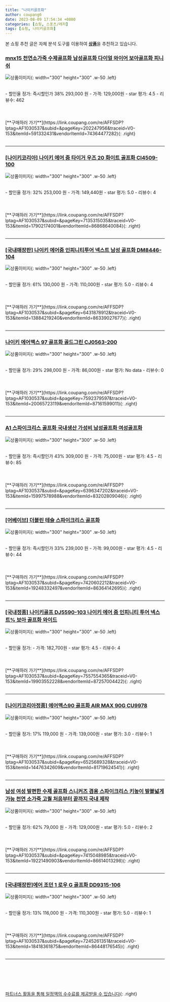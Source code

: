 ```yaml
---
title: "나이키골프화"
author: coupang6
date: 2023-08-09 17:54:34 +0800
categories: [쇼핑, 스포츠/레저]
tags: [쇼핑, 나이키골프화]
---
```


본 쇼핑 추천 글은 자체 분석 도구를 이용하여 [**상품**](https://link.coupang.com/a/bao1ui)을 추천하고 있습니다.

### [mnx15 천연소가죽 수제골프화 남성골프화 다이얼 와이어 보아골프화 피니쉬](https://link.coupang.com/re/AFFSDP?lptag=AF1030537&subid=&pageKey=202247956&traceid=V0-153&itemId=591332431&vendorItemId=74364477282)

![상품이미지](https://thumbnail6.coupangcdn.com/thumbnails/remote/230x230ex/image/retail/images/2021/03/09/11/2/c287f941-dfec-4bc7-9c8e-14a1359839ce.jpg){: width="300" height="300" .w-50 .left}


<br>
- 할인율 정가: 즉시할인가 38%  293,000   원
- 가격: 129,000원
- star 평가: 4.5
- 리뷰수: 462
<br>
<br>
<br>
<br>
[**구매하러 가기**](https://link.coupang.com/re/AFFSDP?lptag=AF1030537&subid=&pageKey=202247956&traceid=V0-153&itemId=591332431&vendorItemId=74364477282){: .right}
<br>
<br>

---

### [[나이키코리아] 나이키 에어 줌 타이거 우즈 20 화이트 골프화 CI4509-100](https://link.coupang.com/re/AFFSDP?lptag=AF1030537&subid=&pageKey=7135315035&traceid=V0-153&itemId=17902174001&vendorItemId=86868640084)

![상품이미지](https://thumbnail9.coupangcdn.com/thumbnails/remote/230x230ex/image/vendor_inventory/621a/b7b899fbf40a2f44a619dca71cb4334f48128925bfae57240dbd25131a36.jpg){: width="300" height="300" .w-50 .left}


<br>
- 할인율 정가: 32%  253,000   원
- 가격: 149,440원
- star 평가: 5.0
- 리뷰수: 4
<br>
<br>
<br>
<br>
[**구매하러 가기**](https://link.coupang.com/re/AFFSDP?lptag=AF1030537&subid=&pageKey=7135315035&traceid=V0-153&itemId=17902174001&vendorItemId=86868640084){: .right}
<br>
<br>

---

### [[국내매장판] 나이키 에어줌 인피니티투어 넥스트 남성 골프화 DM8446-104](https://link.coupang.com/re/AFFSDP?lptag=AF1030537&subid=&pageKey=6431878912&traceid=V0-153&itemId=13884219240&vendorItemId=86339027677)

![상품이미지](https://thumbnail6.coupangcdn.com/thumbnails/remote/230x230ex/image/vendor_inventory/6ca1/d66788ba9a90a80a9afba078352bf1b61a9e853fd9f8fd73a7f709ca47d7.png){: width="300" height="300" .w-50 .left}


<br>
- 할인율 정가: 61%  130,000   원
- 가격: 110,000원
- star 평가: 5.0
- 리뷰수: 4
<br>
<br>
<br>
<br>
[**구매하러 가기**](https://link.coupang.com/re/AFFSDP?lptag=AF1030537&subid=&pageKey=6431878912&traceid=V0-153&itemId=13884219240&vendorItemId=86339027677){: .right}
<br>
<br>

---

### [나이키 에어맥스 97 골프화 골드그린 CJ0563-200](https://link.coupang.com/re/AFFSDP?lptag=AF1030537&subid=&pageKey=7592379597&traceid=V0-153&itemId=20065723119&vendorItemId=87161599011)

![상품이미지](https://thumbnail10.coupangcdn.com/thumbnails/remote/230x230ex/image/vendor_inventory/d076/f364024e9fdb597c98144f9e093876b3c4f6b667bd6adb014799e76d335c.jpg){: width="300" height="300" .w-50 .left}


<br>
- 할인율 정가: 29%  298,000   원
- 가격: 86,000원
- star 평가: No data
- 리뷰수: 0
<br>
<br>
<br>
<br>
[**구매하러 가기**](https://link.coupang.com/re/AFFSDP?lptag=AF1030537&subid=&pageKey=7592379597&traceid=V0-153&itemId=20065723119&vendorItemId=87161599011){: .right}
<br>
<br>

---

### [A1 스파이크리스 골프화 국내생산 가성비 남성골프화 여성골프화](https://link.coupang.com/re/AFFSDP?lptag=AF1030537&subid=&pageKey=6396347202&traceid=V0-153&itemId=15997578988&vendorItemId=83202809046)

![상품이미지](https://thumbnail9.coupangcdn.com/thumbnails/remote/230x230ex/image/vendor_inventory/a969/18fb13a61e42d10ca728b5ca2737bf98cf2e0f797e73215aff8022dc2b4e.jpg){: width="300" height="300" .w-50 .left}


<br>
- 할인율 정가: 즉시할인가 43%  309,000   원
- 가격: 75,000원
- star 평가: 4.5
- 리뷰수: 85
<br>
<br>
<br>
<br>
[**구매하러 가기**](https://link.coupang.com/re/AFFSDP?lptag=AF1030537&subid=&pageKey=6396347202&traceid=V0-153&itemId=15997578988&vendorItemId=83202809046){: .right}
<br>
<br>

---

### [[어베이브] 더블린 테슬 스파이크리스 골프화](https://link.coupang.com/re/AFFSDP?lptag=AF1030537&subid=&pageKey=7420602212&traceid=V0-153&itemId=19248332497&vendorItemId=86364142695)

![상품이미지](https://thumbnail9.coupangcdn.com/thumbnails/remote/230x230ex/image/vendor_inventory/d532/19042cbda1e4b4ead5285969f33713e5310c657836efb51a0f80b58270ea.jpg){: width="300" height="300" .w-50 .left}


<br>
- 할인율 정가: 즉시할인가 33%  239,000   원
- 가격: 99,000원
- star 평가: 4.5
- 리뷰수: 44
<br>
<br>
<br>
<br>
[**구매하러 가기**](https://link.coupang.com/re/AFFSDP?lptag=AF1030537&subid=&pageKey=7420602212&traceid=V0-153&itemId=19248332497&vendorItemId=86364142695){: .right}
<br>
<br>

---

### [[국내정품] 나이키골프 DJ5590-103 나이키 에어 줌 인피니티 투어 넥스트% 보아 골프화 와이드](https://link.coupang.com/re/AFFSDP?lptag=AF1030537&subid=&pageKey=7557554365&traceid=V0-153&itemId=19903552228&vendorItemId=87257004422)

![상품이미지](https://thumbnail6.coupangcdn.com/thumbnails/remote/230x230ex/image/vendor_inventory/e2d4/9231dcd303b9e37a2700f8cc834f33e954d709c637908896a8b32768c330.JPG){: width="300" height="300" .w-50 .left}


<br>
- 할인율 정가: 
- 가격: 182,700원
- star 평가: 4.5
- 리뷰수: 4
<br>
<br>
<br>
<br>
[**구매하러 가기**](https://link.coupang.com/re/AFFSDP?lptag=AF1030537&subid=&pageKey=7557554365&traceid=V0-153&itemId=19903552228&vendorItemId=87257004422){: .right}
<br>
<br>

---

### [[나이키코리아정품] 에어맥스90 골프화 AIR MAX 90G CU9978](https://link.coupang.com/re/AFFSDP?lptag=AF1030537&subid=&pageKey=6525689328&traceid=V0-153&itemId=14476342609&vendorItemId=81719624541)

![상품이미지](https://thumbnail9.coupangcdn.com/thumbnails/remote/230x230ex/image/vendor_inventory/286d/a8cf6775c39cdd851e44f7868caf17243b5693c2bbe3ca20fd99e6fb2f2d.jpg){: width="300" height="300" .w-50 .left}


<br>
- 할인율 정가: 17%  119,000   원
- 가격: 139,000원
- star 평가: 3.0
- 리뷰수: 1
<br>
<br>
<br>
<br>
[**구매하러 가기**](https://link.coupang.com/re/AFFSDP?lptag=AF1030537&subid=&pageKey=6525689328&traceid=V0-153&itemId=14476342609&vendorItemId=81719624541){: .right}
<br>
<br>

---

### [남성 여성 발편한 수제 골프화 스니커즈 겸용 스파이크리스 키높이 발볼넓게 가능 천연 소가죽 고퀄 처음부터 끝까지 국내 제작](https://link.coupang.com/re/AFFSDP?lptag=AF1030537&subid=&pageKey=7415048985&traceid=V0-153&itemId=19221490903&vendorItemId=86614013298)

![상품이미지](https://thumbnail7.coupangcdn.com/thumbnails/remote/230x230ex/image/vendor_inventory/69ec/cdaef00d0f62a4dbd3b379a033dbfb3860eb8a6ada5b43da979d3f649ece.png){: width="300" height="300" .w-50 .left}


<br>
- 할인율 정가: 62%  79,000   원
- 가격: 129,000원
- star 평가: 5.0
- 리뷰수: 2
<br>
<br>
<br>
<br>
[**구매하러 가기**](https://link.coupang.com/re/AFFSDP?lptag=AF1030537&subid=&pageKey=7415048985&traceid=V0-153&itemId=19221490903&vendorItemId=86614013298){: .right}
<br>
<br>

---

### [[국내매장판]에어 조던 1 로우 G 골프화 DD9315-106](https://link.coupang.com/re/AFFSDP?lptag=AF1030537&subid=&pageKey=7245261351&traceid=V0-153&itemId=18418361875&vendorItemId=86448176545)

![상품이미지](https://thumbnail8.coupangcdn.com/thumbnails/remote/230x230ex/image/vendor_inventory/661c/fa302f1488ee12ae2de812240270262ad02912d3625e2fde29290b7d2fa0.jpg){: width="300" height="300" .w-50 .left}


<br>
- 할인율 정가: 13%  116,000   원
- 가격: 110,300원
- star 평가: 5.0
- 리뷰수: 1
<br>
<br>
<br>
<br>
[**구매하러 가기**](https://link.coupang.com/re/AFFSDP?lptag=AF1030537&subid=&pageKey=7245261351&traceid=V0-153&itemId=18418361875&vendorItemId=86448176545){: .right}
<br>
<br>

---
<br><br><br><br><br> [파트너스 활동을 통해 일정액의 수수료를 제공받을 수 있습니다](https://link.coupang.com/a/bao1ui){: .right}